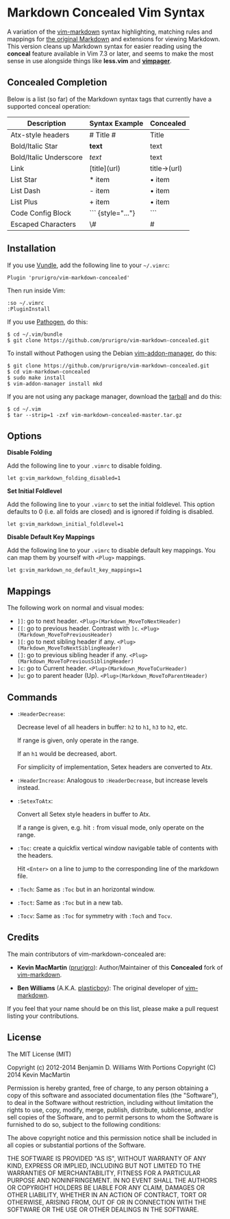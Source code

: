 # Markdown Concealed Vim Syntax #

A variation of the [vim-markdown](https://github.com/prurigro/vim-markdown-concealed) syntax highlighting, matching rules and mappings for [the original Markdown](http://daringfireball.net/projects/markdown/) and extensions for viewing Markdown. This version cleans up Markdown syntax for easier reading using the **conceal** feature available in Vim 7.3 or later, and seems to make the most sense in use alongside things like **less.vim** and **[vimpager](https://github.com/rkitover/vimpager)**.

## Concealed Completion ##

Below is a list (so far) of the Markdown syntax tags that currently have a supported conceal operation:

| Description            | Syntax Example       | Concealed   |
|------------------------|----------------------|-------------|
| Atx-style headers      | # Title #            | Title       |
| Bold/Italic Star       | **text**             | text        |
| Bold/Italic Underscore | _text_               | text        |
| Link                   | \[title\](url)       | title→(url) |
| List Star              | * item               | • item      |
| List Dash              | - item               | • item      |
| List Plus              | + item               | • item      |
| Code Config Block      | \`\`\` {style="..."} | \`\`\`      |
| Escaped Characters     | \\\#                 | \#          |

## Installation ##

If you use [Vundle](https://github.com/gmarik/vundle), add the following line to your `~/.vimrc`:

    Plugin 'prurigro/vim-markdown-concealed'

Then run inside Vim:

    :so ~/.vimrc
    :PluginInstall

If you use [Pathogen](https://github.com/tpope/vim-pathogen), do this:

    $ cd ~/.vim/bundle
    $ git clone https://github.com/prurigro/vim-markdown-concealed.git

To install without Pathogen using the Debian [vim-addon-manager](http://packages.qa.debian.org/v/vim-addon-manager.html), do this:

    $ git clone https://github.com/prurigro/vim-markdown-concealed.git
    $ cd vim-markdown-concealed
    $ sudo make install
    $ vim-addon-manager install mkd

If you are not using any package manager, download the [tarball](https://github.com/prurigro/vim-markdown-concealed/archive/master.tar.gz) and do this:

    $ cd ~/.vim
    $ tar --strip=1 -zxf vim-markdown-concealed-master.tar.gz

## Options ##

**Disable Folding**

Add the following line to your `.vimrc` to disable folding.

```vim
let g:vim_markdown_folding_disabled=1
```

**Set Initial Foldlevel**

Add the following line to your `.vimrc` to set the initial foldlevel. This option defaults to 0 (i.e. all folds are closed) and is ignored if folding is disabled.

```vim
let g:vim_markdown_initial_foldlevel=1
```

**Disable Default Key Mappings**

Add the following line to your `.vimrc` to disable default key mappings. You can map them by yourself with `<Plug>` mappings.

```vim
let g:vim_markdown_no_default_key_mappings=1
```

## Mappings ##

The following work on normal and visual modes:

- `]]`: go to next header. `<Plug>(Markdown_MoveToNextHeader)`
- `[[`: go to previous header. Contrast with `]c`. `<Plug>(Markdown_MoveToPreviousHeader)`
- `][`: go to next sibling header if any. `<Plug>(Markdown_MoveToNextSiblingHeader)`
- `[]`: go to previous sibling header if any. `<Plug>(Markdown_MoveToPreviousSiblingHeader)`
- `]c`: go to Current header. `<Plug>(Markdown_MoveToCurHeader)`
- `]u`: go to parent header (Up). `<Plug>(Markdown_MoveToParentHeader)`

## Commands ##

- `:HeaderDecrease`:

    Decrease level of all headers in buffer: `h2` to `h1`, `h3` to `h2`, etc.

    If range is given, only operate in the range.

    If an `h1` would be decreased, abort.

    For simplicity of implementation, Setex headers are converted to Atx.

- `:HeaderIncrease`: Analogous to `:HeaderDecrease`, but increase levels instead.

- `:SetexToAtx`:

    Convert all Setex style headers in buffer to Atx.

    If a range is given, e.g. hit `:` from visual mode, only operate on the range.

- `:Toc`: create a quickfix vertical window navigable table of contents with the headers.

    Hit `<Enter>` on a line to jump to the corresponding line of the markdown file.

- `:Toch`: Same as `:Toc` but in an horizontal window.

- `:Toct`: Same as `:Toc` but in a new tab.

- `:Tocv`: Same as `:Toc` for symmetry with `:Toch` and `Tocv`.

## Credits ##

The main contributors of vim-markdown-concealed are:

- **Kevin MacMartin** ([prurigro](https://github.com/prurigro)): Author/Maintainer of this **Concealed** fork of [vim-markdown](https://github.com/plasticboy/vim-markdown).

- **Ben Williams** (A.K.A. [plasticboy](http://plasticboy.com/)): The original developer of [vim-markdown](https://github.com/plasticboy/vim-markdown).

If you feel that your name should be on this list, please make a pull request listing your contributions.

## License ##

The MIT License (MIT)

Copyright (c) 2012-2014 Benjamin D. Williams
With Portions Copyright (C) 2014 Kevin MacMartin

Permission is hereby granted, free of charge, to any person obtaining a copy of this software and associated documentation files (the "Software"), to deal in the Software without restriction, including without limitation the rights to use, copy, modify, merge, publish, distribute, sublicense, and/or sell copies of the Software, and to permit persons to whom the Software is furnished to do so, subject to the following conditions:

The above copyright notice and this permission notice shall be included in all copies or substantial portions of the Software.

THE SOFTWARE IS PROVIDED "AS IS", WITHOUT WARRANTY OF ANY KIND, EXPRESS OR IMPLIED, INCLUDING BUT NOT LIMITED TO THE WARRANTIES OF MERCHANTABILITY, FITNESS FOR A PARTICULAR PURPOSE AND NONINFRINGEMENT. IN NO EVENT SHALL THE AUTHORS OR COPYRIGHT HOLDERS BE LIABLE FOR ANY CLAIM, DAMAGES OR OTHER LIABILITY, WHETHER IN AN ACTION OF CONTRACT, TORT OR OTHERWISE, ARISING FROM, OUT OF OR IN CONNECTION WITH THE SOFTWARE OR THE USE OR OTHER DEALINGS IN THE SOFTWARE.
